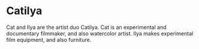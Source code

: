 # Catilya

Cat and Ilya are the artist duo Catilya. Cat is an experimental and documentary filmmaker, and also watercolor artist. Ilya makes experimental film equipment, and also furniture.
